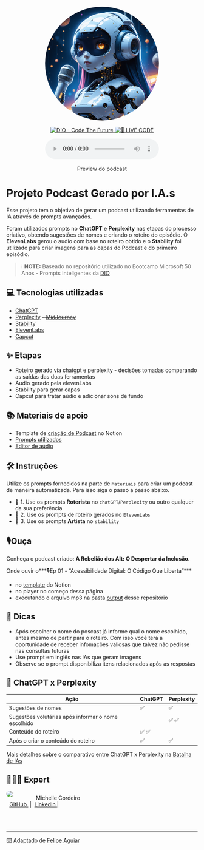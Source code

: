 <p align="center">
<img
    src="./assets/capa-podcast.png"
    width="300"
    style="border-radius: 50%"
/>
</p>

<p align="center">
<a href="https://dio.me/">
    <img
        src="https://img.shields.io/badge/DIO-Code_The_Future-28DA77?logo=youtube"
        alt="DIO - Code The Future">
</a>
<a href="https://dio.me/">
<img
    src="https://img.shields.io/badge/🔴_LIVE_CODE-FF5E72"
    alt="🔴 LIVE CODE">
</a>
</p>


<div align="center">
    <audio src="output/podcast_ep01_modifided.mp3" controls title="Podcast editado"></audio>
    <p align="center">
        Preview do podcast
    </p>
</div>

# Projeto Podcast Gerado por I.A.s



Esse projeto tem o objetivo de gerar um podcast utilizando ferramentas de IA através de prompts avançados.

Foram utilizados prompts no **ChatGPT** e **Perplexity** nas etapas do processo criativo, obtendo sugestões de nomes e criando o roteiro do episódio. O **ElevenLabs** gerou o audio com base no roteiro obtido e o **Stability** foi utilizado para criar imagens para as capas do Podcast e do primeiro episódio.

 > ℹ️ **NOTE:** Baseado no repositório utilizado no Bootcamp Microsoft 50 Anos - Prompts Inteligentes da [DIO](https://dio.me)



## 💻 Tecnologias utilizadas

- [ChatGPT](https://chat.openai.com/)
- [Perplexity](https://www.perplexity.ai/)
~~- [MidJourney](https://www.perplexity.ai/)~~
- [Stability](https://dreamstudio.stability.ai/)
- [ElevenLabs](https://beta.elevenlabs.io/)
- [Capcut](https://www.capcut.com/pt-br/)

## ✨ Etapas
- Roteiro gerado via chatgpt e perplexity - decisões tomadas comparando as saídas das duas ferramentas
- Audio gerado pela elevenLabs
- Stability para gerar capas
- Capcut para tratar aúdio e adicionar sons de fundo

## 📚 Materiais de apoio

- Template de [criação de Podcast](https://www.notion.so/PAS-Podcast-AI-Studio-1f46c298a2828087b788ff37b7185172?pvs=4) no Notion
- [Prompts utilizados](https://www.notion.so/PAS-Podcast-AI-Studio-1f56c298a28280ba90cfde4686b780cd?pvs=4#1f56c298a28281209e95d87aea8e8e7a)
- [Editor de aúdio](https://www.capcut.com/editor?from_page=landing_page&__action_from=picture_V%C3%ADdeos%20profissionais%20em%20minutos,%20n%C3%A3o%20em%20horas.)


## 🛠️ Instruções

Utilize os prompts fornecidos  na parte de `Materiais`  para criar um podcast de maneira automatizada.
Para isso siga o passo a passo abaixo.

- 🤖 1. Use os prompts **Roterista** no `chatGPT`/`Perplexity` ou outro qualquer da sua preferência
- 🤖 2. Use os prompts de roteiro gerados no  `ElevenLabs`
- 🤖 3. Use os prompts **Artista** no `stability`

## 🎙️Ouça
Conheça o podcast criado: **A Rebelião dos Alt: O Despertar da Inclusão**.

Onde ouvir o***🎙️Ep 01 - “Acessibilidade Digital: O Código Que Liberta”***
- no [template](https://www.notion.so/PAS-Podcast-AI-Studio-1f46c298a2828087b788ff37b7185172?pvs=4) do Notion
- no player no começo dessa página
- executando o arquivo mp3 na pasta [output](https://MichelleCordeiro.github.io/prompts-for-podcast-generate-by-ia/output) desse repositório


## 🎯 Dicas
- Após escolher o nome do poscast já informe qual o nome escolhido, antes mesmo de partir para o roteiro. Com isso  você terá a oportunidade de receber infomações valiosas que talvez não pedisse nas consultas futuras
- Use prompt em inglês nas IAs que geram imagens
- Observe se o prompt disponibiliza itens relacionados após as respostas


## 🦾 ChatGPT x Perplexity
|        Ação                                           | ChatGPT | Perplexity |
|-------------------------------------------------------|---------|------------|
| Sugestões de nomes                                    |   ✅    |     ✅     |
| Sugestões volutárias após informar o nome escolhido   |         |    ✅ ✅   |
| Conteúdo do roteiro                                   |  ✅ ✅  |            |
| Após o criar o conteúdo do roteiro                    |   ✅    |     ✅     |

Mais detalhes sobre o comparativo entre  ChatGPT x Perplexity na [Batalha de IAs](https://MichelleCordeiro.github.io/prompts-for-podcast-generate-by-ia)

## 👩🏼‍💻 Expert

<p>
    <img
      align=left
      width=70
      style="border-radius: 20px"
      src="https://github.com/MichelleCordeiro.png"
    />
    <p style="padding-top:10px">&nbsp&nbspMichelle Cordeiro<br>
        &nbsp
        <a href="https://github.com/MichelleCordeiro">
            GitHub
        </a>
        &nbsp;|&nbsp;
        <a href="https://www.linkedin.com/in/michelle-cordeiro">
            LinkedIn
        </a>
        |
    </p>
<br/><br/>
<p>

---

⌨️ Adaptado de [Felipe Aguiar](https://github.com/felipeAguiarCode)
